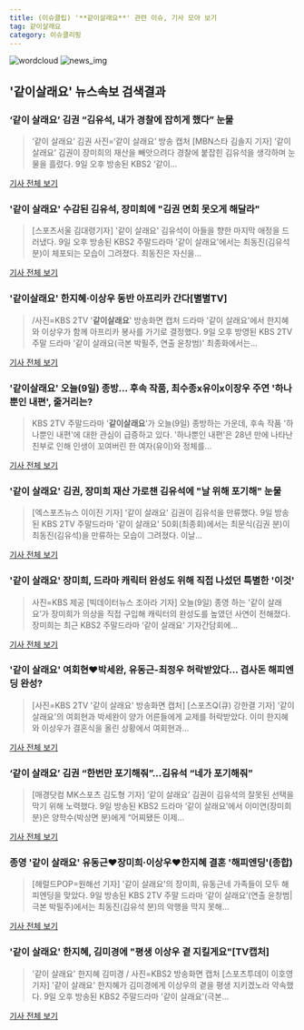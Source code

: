 ```yaml
---
title: (이슈클립) '**같이살래요**' 관련 이슈, 기사 모아 보기
tag: 같이살래요
category: 이슈클리핑
---
```

![wordcloud](https://s3.ap-northeast-2.amazonaws.com/lyrics101-wordcloud/2018-09-09-1536495529.png)
![news_img](https://user-images.githubusercontent.com/42597476/44507050-1206f400-a6e4-11e8-8d98-7ffbfebb353f.png)
## **'**같이살래요**'** 뉴스속보 검색결과
### ‘같이 살래요’ 김권 “김유석, 내가 경찰에 잡히게 했다” 눈물

>‘같이 살래요’ 김권 사진=‘같이 살래요’ 방송 캡처 [MBN스타 김솔지 기자] ‘같이 살래요’ 김권이 장미희의 재산을 빼앗으려다 경찰에 붙잡힌 김유석을 생각하며 눈물을 흘렸다. 9일 오후 방송된 KBS2 ‘같이...

<a href="http://star.mbn.co.kr/view.php?year=2018&no=568266&refer=portal" target="_blank">기사 전체 보기</a>

### '같이 살래요' 수감된 김유석, 장미희에 "김권 면회 못오게 해달라"

>[스포츠서울 김대령기자] '같이 살래요' 김유석이 아들을 향한 마지막 애정을 드러냈다. 9일 오후 방송된 KBS2 주말드라마 '같이 살래요'에서는 최동진(김유석 분)이 체포되는 모습이 그려졌다. 최동진은 자신을...

<a href="http://www.sportsseoul.com/news/read/678735" target="_blank">기사 전체 보기</a>

### '**같이살래요**' 한지혜·이상우 동반 아프리카 간다[별별TV]

>/사진=KBS 2TV '**같이살래요**' 방송화면 캡처 드라마 '같이 살래요'에서 한지혜와 이상우가 함께 아프리카 봉사를 가기로 결정했다. 9일 오후 방영된 KBS 2TV 주말 드라마 '같이 살래요(극본 박필주, 연출 윤창범)' 최종화에서는...

<a href="http://star.mt.co.kr/stview.php?no=2018090920215738731" target="_blank">기사 전체 보기</a>

### '**같이살래요**' 오늘(9일) 종방… 후속 작품, 최수종x유이x이장우 주연 '하나뿐인 내편', 줄거리는?

>KBS 2TV 주말드라마 '**같이살래요**'가 오늘(9일) 종방하는 가운데, 후속 작품 '하나뿐인 내편'에 대한 관심이 급증하고 있다. '하나뿐인 내편'은 28년 만에 나타난 친부로 인해 인생이 꼬여버린 한 여자(유이)와 정체를...

<a href="http://news20.busan.com/controller/newsController.jsp?newsId=20180909000173" target="_blank">기사 전체 보기</a>

### '같이 살래요' 김권, 장미희 재산 가로챈 김유석에 "날 위해 포기해" 눈물

>[엑스포츠뉴스 이이진 기자] '같이 살래요' 김권이 김유석을 만류했다. 9일 방송된 KBS 2TV 주말드라마 '같이 살래요' 50회(최종회)에서는 최문식(김권 분)이 최동진(김유석)을 만류하는 모습이 그려졌다. 이날...

<a href="http://www.xportsnews.com/?ac=article_view&entry_id=1017368" target="_blank">기사 전체 보기</a>

### '같이 살래요' 장미희, 드라마 캐릭터 완성도 위해 직접 나섰던 특별한 '이것'

>사진=KBS 제공 [빅데이터뉴스 조아라 기자] 오늘(9일) 종영 하는 '같이 살래요’가 장미희가 의상을 직접 구입해 캐릭터의 완성도를 높였던 사연이 전해졌다. 장미희는 최근 KBS2 주말드라마 ‘같이 살래요’ 기자간담회에...

<a href="http://www.thebigdata.co.kr/view.php?ud=201809092015257788c2f6b121bc_23" target="_blank">기사 전체 보기</a>

### '같이 살래요' 여회현♥박세완, 유동근-최정우 허락받았다… 겹사돈 해피엔딩 완성?

>[사진=KBS 2TV '같이 살래요' 방송화면 캡처] [스포츠Q(큐) 강한결 기자] '같이 살래요'의 여회현과 박세완이 양가 어른들에게 교제를 허락받았다.  이미 한지혜와 이상우가 결혼식을 올린 상황에서 여회현과...

<a href="http://www.sportsq.co.kr/news/articleView.html?idxno=302099" target="_blank">기사 전체 보기</a>

### ‘같이 살래요’ 김권 “한번만 포기해줘”…김유석 “네가 포기해줘”

>[매경닷컴 MK스포츠 김도형 기자] ‘같이 살래요’ 김권이 김유석의 잘못된 선택을 막기 위해 노력했다. 9일 방송된 KBS2 드라마 ‘같이 살래요’에서 이미연(장미희 분)은 양학수(박상면 분)에게 “어찌됐든 이제...

<a href="http://sports.mk.co.kr/view.php?year=2018&no=568279" target="_blank">기사 전체 보기</a>

### 종영 '같이 살래요' 유동근♥장미희·이상우♥한지혜 결혼 '해피엔딩'(종합)

>[헤럴드POP=원해선 기자] '같이 살래요'의 장미희, 유동근네 가족들이 모두 해피엔딩을 맞았다. 9일 방송된 KBS 2TV 주말 드라마 ‘같이 살래요’(연출 윤창범|극본 박필주)에서는 최동진(김유석 분)의 악행을 막지 못해...

<a href="http://biz.heraldcorp.com/view.php?ud=201809092034550778565_1" target="_blank">기사 전체 보기</a>

### '같이 살래요' 한지혜, 김미경에 "평생 이상우 곁 지킬게요"[TV캡처]

>'같이 살래요' 한지혜 김미경 / 사진=KBS2 방송화면 캡처 [스포츠투데이 이호영 기자] '같이 살래요' 한지혜가 김미경에게 이상우의 곁을 평생 지키겠노라 약속했다. 9일 오후 방송된 KBS2 주말드라마 '같이 살래요'(극본...

<a href="http://stoo.asiae.co.kr/news/naver_view.htm?idxno=2018090920245005276" target="_blank">기사 전체 보기</a>


